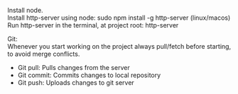 Install node.<br/>
Install http-server using node: sudo npm install -g http-server (linux/macos) <br/>
Run http-server in the terminal, at project root: http-server

Git:<br/>
Whenever you start working on the project always pull/fetch before starting,
to avoid merge conflicts. 
* Git pull: Pulls changes from the server
* Git commit: Commits changes to local repository
* Git push: Uploads changes to git server

<br/>

